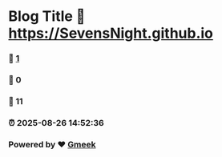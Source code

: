 # Blog Title :link: https://SevensNight.github.io 
### :page_facing_up: [1](https://SevensNight.github.io/tag.html) 
### :speech_balloon: 0 
### :hibiscus: 11 
### :alarm_clock: 2025-08-26 14:52:36 
### Powered by :heart: [Gmeek](https://github.com/Meekdai/Gmeek)
